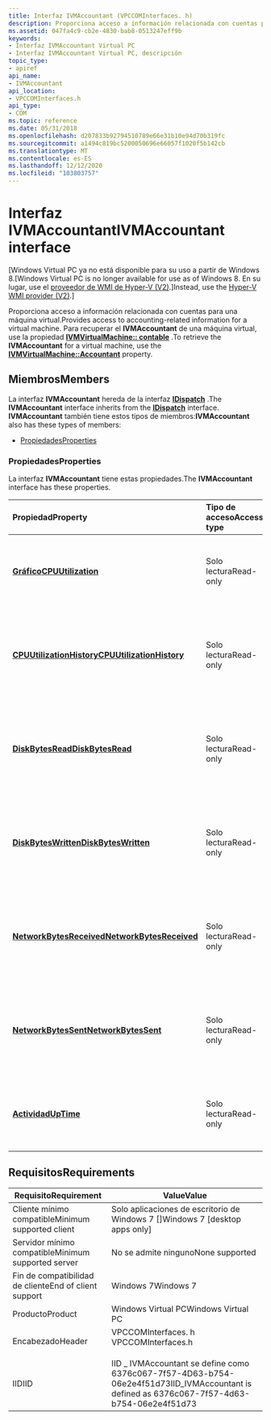 ```yaml
---
title: Interfaz IVMAccountant (VPCCOMInterfaces. h)
description: Proporciona acceso a información relacionada con cuentas para una máquina virtual.
ms.assetid: 047fa4c9-cb2e-4830-bab8-0513247eff9b
keywords:
- Interfaz IVMAccountant Virtual PC
- Interfaz IVMAccountant Virtual PC, descripción
topic_type:
- apiref
api_name:
- IVMAccountant
api_location:
- VPCCOMInterfaces.h
api_type:
- COM
ms.topic: reference
ms.date: 05/31/2018
ms.openlocfilehash: d207833b92794510789e66e31b10e94d70b319fc
ms.sourcegitcommit: a1494c819bc5200050696e66057f1020f5b142cb
ms.translationtype: MT
ms.contentlocale: es-ES
ms.lasthandoff: 12/12/2020
ms.locfileid: "103803757"
---
```

# <a name="ivmaccountant-interface"></a><span data-ttu-id="c853a-105">Interfaz IVMAccountant</span><span class="sxs-lookup"><span data-stu-id="c853a-105">IVMAccountant interface</span></span>

<span data-ttu-id="c853a-106">\[Windows Virtual PC ya no está disponible para su uso a partir de Windows 8.</span><span class="sxs-lookup"><span data-stu-id="c853a-106">\[Windows Virtual PC is no longer available for use as of Windows 8.</span></span> <span data-ttu-id="c853a-107">En su lugar, use el [proveedor de WMI de Hyper-V (V2)](/windows/desktop/HyperV_v2/windows-virtualization-portal).\]</span><span class="sxs-lookup"><span data-stu-id="c853a-107">Instead, use the [Hyper-V WMI provider (V2)](/windows/desktop/HyperV_v2/windows-virtualization-portal).\]</span></span>

<span data-ttu-id="c853a-108">Proporciona acceso a información relacionada con cuentas para una máquina virtual.</span><span class="sxs-lookup"><span data-stu-id="c853a-108">Provides access to accounting-related information for a virtual machine.</span></span> <span data-ttu-id="c853a-109">Para recuperar el **IVMAccountant** de una máquina virtual, use la propiedad [**IVMVirtualMachine:: contable**](ivmvirtualmachine-accountant.md) .</span><span class="sxs-lookup"><span data-stu-id="c853a-109">To retrieve the **IVMAccountant** for a virtual machine, use the [**IVMVirtualMachine::Accountant**](ivmvirtualmachine-accountant.md) property.</span></span>

## <a name="members"></a><span data-ttu-id="c853a-110">Miembros</span><span class="sxs-lookup"><span data-stu-id="c853a-110">Members</span></span>

<span data-ttu-id="c853a-111">La interfaz **IVMAccountant** hereda de la interfaz [**IDispatch**](/windows/win32/api/oaidl/nn-oaidl-idispatch) .</span><span class="sxs-lookup"><span data-stu-id="c853a-111">The **IVMAccountant** interface inherits from the [**IDispatch**](/windows/win32/api/oaidl/nn-oaidl-idispatch) interface.</span></span> <span data-ttu-id="c853a-112">**IVMAccountant** también tiene estos tipos de miembros:</span><span class="sxs-lookup"><span data-stu-id="c853a-112">**IVMAccountant** also has these types of members:</span></span>

-   [<span data-ttu-id="c853a-113">Propiedades</span><span class="sxs-lookup"><span data-stu-id="c853a-113">Properties</span></span>](#properties)

### <a name="properties"></a><span data-ttu-id="c853a-114">Propiedades</span><span class="sxs-lookup"><span data-stu-id="c853a-114">Properties</span></span>

<span data-ttu-id="c853a-115">La interfaz **IVMAccountant** tiene estas propiedades.</span><span class="sxs-lookup"><span data-stu-id="c853a-115">The **IVMAccountant** interface has these properties.</span></span>



| <span data-ttu-id="c853a-116">Propiedad</span><span class="sxs-lookup"><span data-stu-id="c853a-116">Property</span></span>                                                                        | <span data-ttu-id="c853a-117">Tipo de acceso</span><span class="sxs-lookup"><span data-stu-id="c853a-117">Access type</span></span>          | <span data-ttu-id="c853a-118">Descripción</span><span class="sxs-lookup"><span data-stu-id="c853a-118">Description</span></span>                                                                                             |
|:--------------------------------------------------------------------------------|:---------------------|:--------------------------------------------------------------------------------------------------------|
| [<span data-ttu-id="c853a-119">**Gráfico**</span><span class="sxs-lookup"><span data-stu-id="c853a-119">**CPUUtilization**</span></span>](ivmaccountant-cpuutilization.md)<br/>               | <span data-ttu-id="c853a-120">Solo lectura</span><span class="sxs-lookup"><span data-stu-id="c853a-120">Read-only</span></span><br/> | <span data-ttu-id="c853a-121">El porcentaje de uso actual de la CPU para esta máquina virtual.</span><span class="sxs-lookup"><span data-stu-id="c853a-121">The percentage of current CPU utilization for this virtual machine.</span></span><br/>                          |
| [<span data-ttu-id="c853a-122">**CPUUtilizationHistory**</span><span class="sxs-lookup"><span data-stu-id="c853a-122">**CPUUtilizationHistory**</span></span>](ivmaccountant-cpuutilizationhistory.md)<br/> | <span data-ttu-id="c853a-123">Solo lectura</span><span class="sxs-lookup"><span data-stu-id="c853a-123">Read-only</span></span><br/> | <span data-ttu-id="c853a-124">El uso de CPU reciente de esta máquina virtual (como una matriz de valores de porcentaje).</span><span class="sxs-lookup"><span data-stu-id="c853a-124">The recent CPU utilization of this virtual machine (as an array of percentage values).</span></span><br/>       |
| [<span data-ttu-id="c853a-125">**DiskBytesRead**</span><span class="sxs-lookup"><span data-stu-id="c853a-125">**DiskBytesRead**</span></span>](ivmaccountant-diskbytesread.md)<br/>                 | <span data-ttu-id="c853a-126">Solo lectura</span><span class="sxs-lookup"><span data-stu-id="c853a-126">Read-only</span></span><br/> | <span data-ttu-id="c853a-127">Número total de bytes leídos por todos los controladores de almacenamiento de esta máquina virtual.</span><span class="sxs-lookup"><span data-stu-id="c853a-127">The total number of bytes read by all storage controllers for this virtual machine.</span></span><br/>          |
| [<span data-ttu-id="c853a-128">**DiskBytesWritten**</span><span class="sxs-lookup"><span data-stu-id="c853a-128">**DiskBytesWritten**</span></span>](ivmaccountant-diskbyteswritten.md)<br/>           | <span data-ttu-id="c853a-129">Solo lectura</span><span class="sxs-lookup"><span data-stu-id="c853a-129">Read-only</span></span><br/> | <span data-ttu-id="c853a-130">Número total de bytes escritos por todos los controladores de almacenamiento de esta máquina virtual.</span><span class="sxs-lookup"><span data-stu-id="c853a-130">The total number of bytes written by all storage controllers for this virtual machine.</span></span><br/>       |
| [<span data-ttu-id="c853a-131">**NetworkBytesReceived**</span><span class="sxs-lookup"><span data-stu-id="c853a-131">**NetworkBytesReceived**</span></span>](ivmaccountant-networkbytesreceived.md)<br/>   | <span data-ttu-id="c853a-132">Solo lectura</span><span class="sxs-lookup"><span data-stu-id="c853a-132">Read-only</span></span><br/> | <span data-ttu-id="c853a-133">El número total de bytes recibidos por todos los adaptadores de red virtual para esta máquina virtual.</span><span class="sxs-lookup"><span data-stu-id="c853a-133">The total number of bytes received by all virtual network adapters for this virtual machine.</span></span><br/> |
| [<span data-ttu-id="c853a-134">**NetworkBytesSent**</span><span class="sxs-lookup"><span data-stu-id="c853a-134">**NetworkBytesSent**</span></span>](ivmaccountant-networkbytessent.md)<br/>           | <span data-ttu-id="c853a-135">Solo lectura</span><span class="sxs-lookup"><span data-stu-id="c853a-135">Read-only</span></span><br/> | <span data-ttu-id="c853a-136">El número total de bytes enviados por todos los adaptadores de red virtual para esta máquina virtual.</span><span class="sxs-lookup"><span data-stu-id="c853a-136">The total number of bytes sent by all virtual network adapters for this virtual machine.</span></span><br/>     |
| [<span data-ttu-id="c853a-137">**Actividad**</span><span class="sxs-lookup"><span data-stu-id="c853a-137">**UpTime**</span></span>](ivmaccountant-uptime.md)<br/>                               | <span data-ttu-id="c853a-138">Solo lectura</span><span class="sxs-lookup"><span data-stu-id="c853a-138">Read-only</span></span><br/> | <span data-ttu-id="c853a-139">El número de segundos que se ha estado ejecutando la máquina virtual.</span><span class="sxs-lookup"><span data-stu-id="c853a-139">The number of seconds that the virtual machine has been running.</span></span><br/>                             |



 

## <a name="requirements"></a><span data-ttu-id="c853a-140">Requisitos</span><span class="sxs-lookup"><span data-stu-id="c853a-140">Requirements</span></span>



| <span data-ttu-id="c853a-141">Requisito</span><span class="sxs-lookup"><span data-stu-id="c853a-141">Requirement</span></span> | <span data-ttu-id="c853a-142">Value</span><span class="sxs-lookup"><span data-stu-id="c853a-142">Value</span></span> |
|-------------------------------------|-----------------------------------------------------------------------------------------------|
| <span data-ttu-id="c853a-143">Cliente mínimo compatible</span><span class="sxs-lookup"><span data-stu-id="c853a-143">Minimum supported client</span></span><br/> | <span data-ttu-id="c853a-144">Solo aplicaciones de escritorio de Windows 7 \[\]</span><span class="sxs-lookup"><span data-stu-id="c853a-144">Windows 7 \[desktop apps only\]</span></span><br/>                                                    |
| <span data-ttu-id="c853a-145">Servidor mínimo compatible</span><span class="sxs-lookup"><span data-stu-id="c853a-145">Minimum supported server</span></span><br/> | <span data-ttu-id="c853a-146">No se admite ninguno</span><span class="sxs-lookup"><span data-stu-id="c853a-146">None supported</span></span><br/>                                                                     |
| <span data-ttu-id="c853a-147">Fin de compatibilidad de cliente</span><span class="sxs-lookup"><span data-stu-id="c853a-147">End of client support</span></span><br/>    | <span data-ttu-id="c853a-148">Windows 7</span><span class="sxs-lookup"><span data-stu-id="c853a-148">Windows 7</span></span><br/>                                                                          |
| <span data-ttu-id="c853a-149">Producto</span><span class="sxs-lookup"><span data-stu-id="c853a-149">Product</span></span><br/>                  | <span data-ttu-id="c853a-150">Windows Virtual PC</span><span class="sxs-lookup"><span data-stu-id="c853a-150">Windows Virtual PC</span></span><br/>                                                                 |
| <span data-ttu-id="c853a-151">Encabezado</span><span class="sxs-lookup"><span data-stu-id="c853a-151">Header</span></span><br/>                   | <dl> <span data-ttu-id="c853a-152"><dt>VPCCOMInterfaces. h</dt></span><span class="sxs-lookup"><span data-stu-id="c853a-152"><dt>VPCCOMInterfaces.h</dt></span></span> </dl> |
| <span data-ttu-id="c853a-153">IID</span><span class="sxs-lookup"><span data-stu-id="c853a-153">IID</span></span><br/>                      | <span data-ttu-id="c853a-154">IID \_ IVMAccountant se define como 6376c067-7f57-4D63-b754-06e2e4f51d73</span><span class="sxs-lookup"><span data-stu-id="c853a-154">IID\_IVMAccountant is defined as 6376c067-7f57-4d63-b754-06e2e4f51d73</span></span><br/>              |



 

